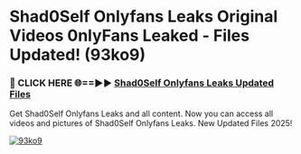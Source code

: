 # Shad0Self Onlyfans Leaks Original Videos 0nlyFans Leaked - Files Updated! (93ko9)

<h3>🔴 CLICK HERE 🌐==►► <a href="https://tinyurl.com/3hn5wdd3" rel="nofollow">Shad0Self Onlyfans Leaks Updated Files</a></h3>

Get Shad0Self Onlyfans Leaks and all content. Now you can access all videos and pictures of Shad0Self Onlyfans Leaks. New Updated Files 2025!

[![93ko9](https://i.imgur.com/4HnBqBT.gif)](https://tinyurl.com/3hn5wdd3)
